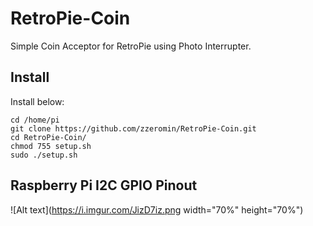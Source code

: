 # RetroPie-Coin
Simple Coin Acceptor for RetroPie using Photo Interrupter.

## Install
Install below:
<pre><code>cd /home/pi
git clone https://github.com/zzeromin/RetroPie-Coin.git
cd RetroPie-Coin/
chmod 755 setup.sh
sudo ./setup.sh
</code></pre>

## Raspberry Pi I2C GPIO Pinout
![Alt text](https://i.imgur.com/JizD7iz.png width="70%" height="70%")
